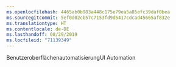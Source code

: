 ```yaml
---
ms.openlocfilehash: 4465ab0b983a448c175e79ea5a85efc39daf0bea
ms.sourcegitcommit: 5ef0d02cb57c7153fd9d5417cdcad45665af832e
ms.translationtype: HT
ms.contentlocale: de-DE
ms.lasthandoff: 08/29/2019
ms.locfileid: "71139349"
---
```

<span data-ttu-id="cf8ca-101">Benutzeroberflächenautomatisierung</span><span class="sxs-lookup"><span data-stu-id="cf8ca-101">UI Automation</span></span>